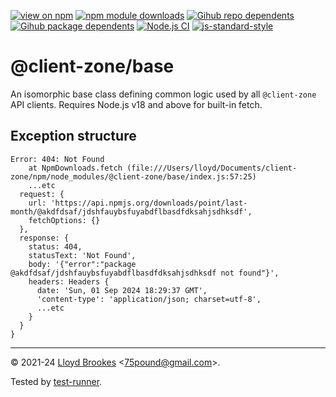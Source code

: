[![view on npm](https://badgen.net/npm/v/@client-zone/base)](https://www.npmjs.org/package/@client-zone/base)
[![npm module downloads](https://badgen.net/npm/dt/@client-zone/base)](https://www.npmjs.org/package/@client-zone/base)
[![Gihub repo dependents](https://badgen.net/github/dependents-repo/client-zone/base)](https://github.com/client-zone/base/network/dependents?dependent_type=REPOSITORY)
[![Gihub package dependents](https://badgen.net/github/dependents-pkg/client-zone/base)](https://github.com/client-zone/base/network/dependents?dependent_type=PACKAGE)
[![Node.js CI](https://github.com/client-zone/base/actions/workflows/node.js.yml/badge.svg)](https://github.com/client-zone/base/actions/workflows/node.js.yml)
[![js-standard-style](https://img.shields.io/badge/code%20style-standard-brightgreen.svg)](https://github.com/feross/standard)

# @client-zone/base

An isomorphic base class defining common logic used by all `@client-zone` API clients. Requires Node.js v18 and above for built-in fetch.

## Exception structure

```
Error: 404: Not Found
    at NpmDownloads.fetch (file:///Users/lloyd/Documents/client-zone/npm/node_modules/@client-zone/base/index.js:57:25)
    ...etc
  request: {
    url: 'https://api.npmjs.org/downloads/point/last-month/@akdfdsaf/jdshfauybsfuyabdflbasdfdksahjsdhksdf',
    fetchOptions: {}
  },
  response: {
    status: 404,
    statusText: 'Not Found',
    body: '{"error":"package @akdfdsaf/jdshfauybsfuyabdflbasdfdksahjsdhksdf not found"}',
    headers: Headers {
      date: 'Sun, 01 Sep 2024 18:29:37 GMT',
      'content-type': 'application/json; charset=utf-8',
      ...etc
    }
  }
}
```

* * *

&copy; 2021-24 [Lloyd Brookes](https://github.com/75lb) \<75pound@gmail.com\>.

Tested by [test-runner](https://github.com/test-runner-js/test-runner).
